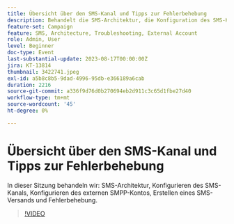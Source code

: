 ```yaml
---
title: Übersicht über den SMS-Kanal und Tipps zur Fehlerbehebung
description: Behandelt die SMS-Architektur, die Konfiguration des SMS-Kanals, die Konfiguration des externen SMPP-Kontos, die Erstellung eines SMS-Versands und die Fehlerbehebung.
feature-set: Campaign
feature: SMS, Architecture, Troubleshooting, External Account
role: Admin, User
level: Beginner
doc-type: Event
last-substantial-update: 2023-08-17T00:00:00Z
jira: KT-13814
thumbnail: 3422741.jpeg
exl-id: a5b8c8b5-9dad-4996-95db-e366189a6cab
duration: 2216
source-git-commit: a336f9d76d0b270694eb2d911c3c65d1fbe27d40
workflow-type: tm+mt
source-wordcount: '45'
ht-degree: 0%

---
```


# Übersicht über den SMS-Kanal und Tipps zur Fehlerbehebung

In dieser Sitzung behandeln wir: SMS-Architektur, Konfigurieren des SMS-Kanals, Konfigurieren des externen SMPP-Kontos, Erstellen eines SMS-Versands und Fehlerbehebung.

>[!VIDEO](https://video.tv.adobe.com/v/3422741/?learn=on)
